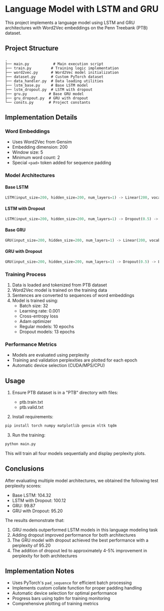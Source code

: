 # Language Model with LSTM and GRU

This project implements a language model using LSTM and GRU architectures with Word2Vec embeddings on the Penn Treebank (PTB) dataset.

## Project Structure

```
.
├── main.py           # Main execution script
├── train.py         # Training logic implementation
├── word2vec.py      # Word2Vec model initialization
├── dataset.py       # Custom PyTorch dataset
├── data_handler.py  # Data loading utilities
├── lstm_base.py     # Base LSTM model
├── lstm_dropout.py  # LSTM with dropout
├── gru.py          # Base GRU model
├── gru_dropout.py  # GRU with dropout
└── consts.py       # Project constants
```

## Implementation Details

### Word Embeddings
- Uses Word2Vec from Gensim
- Embedding dimension: 200
- Window size: 5
- Minimum word count: 2
- Special `<pad>` token added for sequence padding

### Model Architectures

#### Base LSTM
```python
LSTM(input_size=200, hidden_size=200, num_layers=1) -> Linear(200, vocab_size)
```

#### LSTM with Dropout
```python
LSTM(input_size=200, hidden_size=200, num_layers=1) -> Dropout(0.5) -> Linear(200, vocab_size)
```

#### Base GRU
```python
GRU(input_size=200, hidden_size=200, num_layers=1) -> Linear(200, vocab_size)
```

#### GRU with Dropout
```python
GRU(input_size=200, hidden_size=200, num_layers=1) -> Dropout(0.5) -> Linear(200, vocab_size)
```

### Training Process
1. Data is loaded and tokenized from PTB dataset
2. Word2Vec model is trained on the training data
3. Sentences are converted to sequences of word embeddings
4. Model is trained using:
   - Batch size: 32
   - Learning rate: 0.001
   - Cross-entropy loss
   - Adam optimizer
   - Regular models: 10 epochs
   - Dropout models: 13 epochs

### Performance Metrics
- Models are evaluated using perplexity
- Training and validation perplexities are plotted for each epoch
- Automatic device selection (CUDA/MPS/CPU)

## Usage

1. Ensure PTB dataset is in a "PTB" directory with files:
   - ptb.train.txt
   - ptb.valid.txt

2. Install requirements:
```bash
pip install torch numpy matplotlib gensim nltk tqdm
```

3. Run the training:
```bash
python main.py
```

This will train all four models sequentially and display perplexity plots.

## Conclusions

After evaluating multiple model architectures, we obtained the following test perplexity scores:
- Base LSTM: 104.32
- LSTM with Dropout: 100.12
- GRU: 99.87
- GRU with Dropout: 95.20

The results demonstrate that:
1. GRU models outperformed LSTM models in this language modeling task
2. Adding dropout improved performance for both architectures
3. The GRU model with dropout achieved the best performance with a perplexity of 95.20
4. The addition of dropout led to approximately 4-5% improvement in perplexity for both architectures

## Implementation Notes

- Uses PyTorch's `pad_sequence` for efficient batch processing
- Implements custom collate function for proper padding handling
- Automatic device selection for optimal performance
- Progress bars using tqdm for training monitoring
- Comprehensive plotting of training metrics